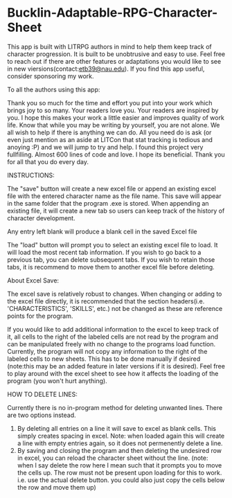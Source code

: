 # Bucklin-Adaptable-RPG-Character-Sheet
This app is built with LITRPG authors in mind to help them keep track of character progression.  It is built to be unobtrusive and easy to use.  Feel free to reach out if there are other features or adaptations you would like to see in new viersions(contact:etb39@nau.edu).  If you find this app useful, consider sponsoring my work.



To all the authors using this app:

Thank you so much for the time and effort you put into your work which brings joy to so many.  Your readers love you.  Your readers are inspired by you.  I hope this makes your work a little easier and improves quality of work life.  Know that while you may be writing by yourself, you are not alone.  We all wish to help if there is anything we can do.  All you need do is ask (or even just mention as an aside at LITCon that stat tracking is tedious and anoying :P) and we will jump to try and help.  I found this project very fullfilling.  Almost 600 lines of code and love.  I hope its beneficial.  Thank you for all that you do every day.



INSTRUCTIONS:

The "save" button will create a new excel file or append an existing excel file with the entered character name as the file name.  This save will appear in the same folder     that the program .exe is stored.  When appending an existing file, it will create a new tab so users can keep track of the history of character development.

Any entry left blank will produce a blank cell in the saved Excel file

The "load" button will prompt you to select an existing excel file to load.  It will load the most recent tab information.  If you wish to go back to a previous tab, you can delete subsequent tabs.  If you wish to retain those tabs, it is recommend to move them to another excel file before deleting.



About Excel Save:

The excel save is relatively robust to changes.  When changing or adding to the excel file directly, it is recommended that the section headers(i.e. 'CHARACTERISTICS', 'SKILLS', etc.) not be changed as these are reference points for the program.

If you would like to add additional information to the excel to keep track of it, all cells to the right of the labeled cells are not read by the program and can be manipulated freely with no change to the programs load function.  Currently, the program will not copy any information to the right of the labeled cells to new sheets.  This has to be done manually if desired (note:this may be an added feature in later versions if it is desired).  Feel free to play around with the excel sheet to see how it affects the loading of the program (you won't hurt anything).



HOW TO DELETE LINES:

Currently there is no in-program method for deleting unwanted lines.  There are two options instead.
1) By deleting all entries on a line it will save to excel as blank cells.  This simply creates spacing in excel.  Note: when loaded again this will create a line with empty entries again, so it does not permenently delete a line.
2) By saving and closing the program and then deleting the undesired row in excel, you can reload the character sheet without the line. (note: when I say delete the row here I mean such that it prompts you to move the cells up.  The row must not be present upon loading for this to work.  i.e. use the actual delete button.  you could also just copy the cells below the row and move them up)
